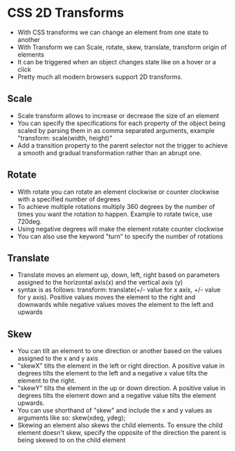 # CSS 2D Transforms
- With CSS transforms we can change an element from one state to another
- With Transform we can Scale, rotate, skew, translate, transform origin of elements 
- It can be triggered when an object changes state like on a hover or a click
- Pretty much all modern browsers support 2D transforms.


## Scale
- Scale transform allows to increase or decrease the size of an element
- You can specify the specifications for each property of the object being scaled by parsing them in as comma separated arguments, example "transform: scale(width, height)"
- Add a transition property to the parent selector not the trigger to achieve a smooth and gradual transformation rather than an abrupt one.

## Rotate
- With rotate you can rotate an element clockwise or counter clockwise with a specified number of degrees
- To achieve multiple rotations multiply 360 degrees by the number of times you want the rotation to happen. Example to rotate twice, use 720deg.
- Using negative degrees will make the element rotate counter clockwise
- You can also use the keyword "turn" to specify the number of rotations

## Translate
- Translate moves an element up, down, left, right based on parameters assigned to the horizontal axis(x) and the vertical axis (y)
- syntax is as follows: transform: translate(+/- value for x axis, +/- value for y axis). Positive values moves the element to the right and downwards while negative values moves the element to the left and upwards

## Skew
- You can tilt an element to one direction or another based on the values assigned to the x and y axis
- "skewX" tilts the element in the left or right direction. A positive value in degrees tilts the element to the left and a negative x value tilts the element to the right.
- "skewY" tilts the element in the up or down direction. A positive value in degrees tilts the element down and a negative value tilts the element upwards.
- You can use shorthand of "skew" and include the x and y values as arguments like so: skew(xdeg, ydeg);
- Skewing an element also skews the child elements. To ensure the child element doesn't skew, specify the opposite of the direction the parent is being skewed to on the child element
